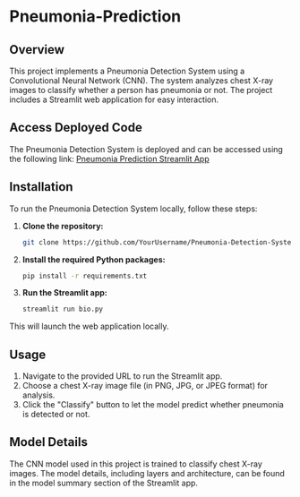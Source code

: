 # Pneumonia-Prediction

## Overview
This project implements a Pneumonia Detection System using a Convolutional Neural Network (CNN). The system analyzes chest X-ray images to classify whether a person has pneumonia or not. The project includes a Streamlit web application for easy interaction.

## Access Deployed Code
The Pneumonia Detection System is deployed and can be accessed using the following link: [Pneumonia Prediction Streamlit App](https://pneumonia-prediction-b7zuf4tf0em.streamlit.app/)

## Installation
To run the Pneumonia Detection System locally, follow these steps:

1. **Clone the repository:**
   ```bash
   git clone https://github.com/YourUsername/Pneumonia-Detection-System.git
   ```
2. **Install the required Python packages:**
   ```bash
   pip install -r requirements.txt
   ```
3. **Run the Streamlit app:**
   ```bash
   streamlit run bio.py
   ```
This will launch the web application locally.

## Usage
1. Navigate to the provided URL to run the Streamlit app.
2. Choose a chest X-ray image file (in PNG, JPG, or JPEG format) for analysis.
3. Click the "Classify" button to let the model predict whether pneumonia is detected or not.

## Model Details
The CNN model used in this project is trained to classify chest X-ray images. The model details, including layers and architecture, can be found in the model summary section of the Streamlit app.
